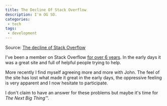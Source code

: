 ```yaml
---
title: The Decline Of Stack Overflow
description: I'm OG SO.
categories:
 - tech
tags:
 - development
---
```

Source: [The decline of Stack Overflow][decline]

I've been a member on Stack Overflow [for over 6 years][soprofile].  In the early days it was a great site and full of helpful people trying to help.

More recently I find myself agreeing more and more with John. The feel of the site has lost what made it great in the early days, the oppressive feeling is very apparent and I now hesitate to participate.

I don't claim to have an answer for these problems but maybe it's time for _The Next Big Thing&trade;_.

[decline]: https://medium.com/@johnslegers/the-decline-of-stack-overflow-7cb69faa575d#.2llbtnym1
[soprofile]: http://stackoverflow.com/users/238174/themaninthesuitcase?tab=profile
